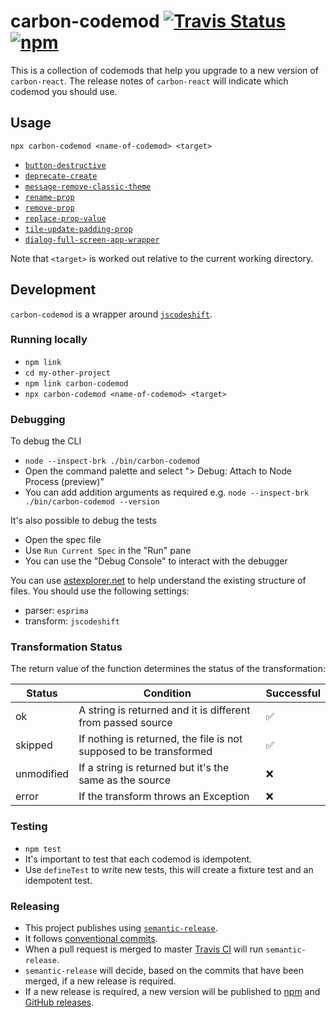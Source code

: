 # carbon-codemod [![Travis Status](https://travis-ci.org/Sage/carbon-codemod.svg?branch=master)](https://travis-ci.org/Sage/carbon-codemod) [![npm](https://img.shields.io/npm/v/carbon-codemod.svg)](https://www.npmjs.com/package/carbon-codemod)

This is a collection of codemods that help you upgrade to a new version of `carbon-react`.
The release notes of `carbon-react` will indicate which codemod you should use.

## Usage

```
npx carbon-codemod <name-of-codemod> <target>
```

- [`button-destructive`](./transforms/button-destructive)
- [`deprecate-create`](./transforms/deprecate-create)
- [`message-remove-classic-theme`](./transforms/message-remove-classic-theme)
- [`rename-prop`](./transforms/rename-prop)
- [`remove-prop`](./transforms/remove-prop)
- [`replace-prop-value`](./transforms/replace-prop-value)
- [`tile-update-padding-prop`](./transforms/tile-update-padding-prop)
- [`dialog-full-screen-app-wrapper`](./transforms/dialog-full-screen-app-wrapper)

Note that `<target>` is worked out relative to the current working directory.

## Development

`carbon-codemod` is a wrapper around [`jscodeshift`](https://github.com/facebook/jscodeshift).

### Running locally

- `npm link`
- `cd my-other-project`
- `npm link carbon-codemod`
- `npx carbon-codemod <name-of-codemod> <target>`

### Debugging

To debug the CLI
- `node --inspect-brk ./bin/carbon-codemod`
- Open the command palette and select "> Debug: Attach to Node Process (preview)"
- You can add addition arguments as required e.g. `node --inspect-brk ./bin/carbon-codemod --version`

It's also possible to debug the tests
- Open the spec file
- Use `Run Current Spec` in the "Run" pane
- You can use the "Debug Console" to interact with the debugger 

You can use [astexplorer.net](https://astexplorer.net/) to help understand the existing structure of files. You should use the following settings:

- parser: `esprima`
- transform: `jscodeshift`

### Transformation Status

The return value of the function determines the status of the transformation:

| Status     | Condition                                                          | Successful         |
| ---------- | ------------------------------------------------------------------ | ------------------ |
| ok         | A string is returned and it is different from passed source        | :white_check_mark: |
| skipped    | If nothing is returned, the file is not supposed to be transformed | :white_check_mark: |
| unmodified | If a string is returned but it's the same as the source            | :x:                |
| error      | If the transform throws an Exception                               | :x:                |

### Testing

- `npm test`
- It's important to test that each codemod is idempotent.
- Use `defineTest` to write new tests, this will create a fixture test and an idempotent test.

### Releasing

- This project publishes using [`semantic-release`](https://semantic-release.gitbook.io/semantic-release/).
- It follows [conventional commits](https://www.conventionalcommits.org/en/v1.0.0/).
- When a pull request is merged to master [Travis CI](https://travis-ci.org/Sage/carbon-codemod) will run `semantic-release`.
- `semantic-release` will decide, based on the commits that have been merged, if a new release
  is required.
- If a new release is required, a new version will be published to [npm](https://www.npmjs.com/package/carbon-codemod) and [GitHub releases](https://github.com/Sage/carbon-codemod/releases).

